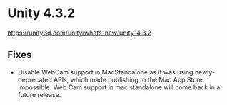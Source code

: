 # Unity 4.3.2
https://unity3d.com/unity/whats-new/unity-4.3.2

## Fixes

<ul>
<li>Disable WebCam support in MacStandalone as it was using newly-deprecated APIs, which made publishing to the Mac App Store impossible. Web Cam support in mac standalone will come back in a future release.</li>
</ul>
